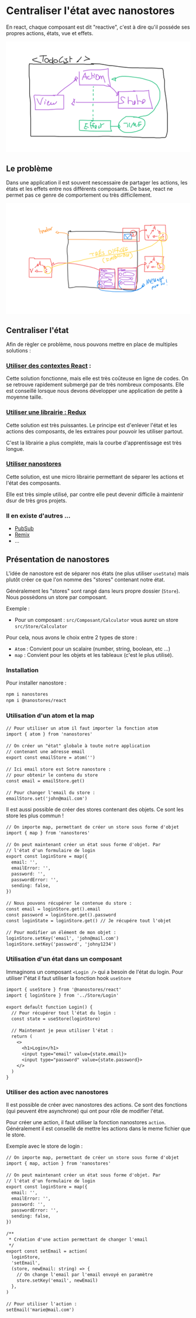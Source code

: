 # Centraliser l'état avec nanostores

En react, chaque composant est dit "reactive", c'est à dire qu'il posséde ses propres actions, états, vue et effets.

![Schema reactive](../images/Reactive%20Schema.png)

## Le problème

Dans une application il est souvent nescessaire de partager les actions, les états et les effets entre nos différents composants. De base, react ne permet pas ce genre de comportement ou très difficilement.

![Schéma problem](../images/Reactive%20Problem.png)

## Centraliser l'état

Afin de règler ce problème, nous pouvons mettre en place de multiples solutions :

### [Utiliser des contextes React](https://fr.reactjs.org/docs/context.html) :

Cette solution fonctionne, mais elle est très coûteuse en ligne de codes. On se retrouve rapidement submergé par de très nombreux composants. Elle est conseillé lorsque nous devons développer une application de petite à moyenne taille.

### [Utiliser une librairie : Redux](https://redux.js.org/)

Cette solution est très puissantes. Le principe est d'enlever l'état et les actions des composants, de les extraires pour pouvoir les utiliser partout.

C'est la librairie a plus compléte, mais la courbe d'apprentissage est très longue.

### [Utiliser nanostores](https://github.com/nanostores/nanostores)

Cette solution, est une micro librairie permettant de séparer les actions et l'état des composants.

Elle est très simple utilisé, par contre elle peut devenir difficile à maintenir dsur de très gros projets.

### Il en existe d'autres ...

- [PubSub](https://www.npmjs.com/package/pubsub-js)
- [Remix](https://remix.run/blog/remix-data-flow)
- ...

## Présentation de nanostores

L'idée de nanostore est de séparer nos états (ne plus utiliser `useState`) mais plutôt créer ce que l'on nomme des "stores" contenant notre état.

Généralement les "stores" sont rangé dans leurs propre dossier (`Store`). Nous possèdons un store par composant.

Exemple :

- Pour un composant : `src/Composant/Calculator` vous aurez un store `src/Store/Calculator`

Pour cela, nous avons le choix entre 2 types de store :

- `Atom` : Convient pour un scalaire (number, string, boolean, etc ...)
- `map` : Convient pour les objets et les tableaux (c'est le plus utilisé).

### Installation

Pour installer nanostore :

```bash
npm i nanostores
npm i @nanostores/react
```

### Utilisation d'un atom et la map

```tsx
// Pour utiliser un atom il faut importer la fonction atom
import { atom } from 'nanostores'

// On créer un "état" globale à toute notre application
// contenant une adresse email
export const emailStore = atom('')

// Ici email store est Sotre nanostore :
// pour obtenir le contenu du store
const email = emailStore.get()

// Pour changer l'email du store :
emailStore.set('john@mail.com')
```

Il est aussi possible de créer des stores contenant des objets. Ce sont les store les plus commun !

```tsx
// On importe map, permettant de créer un store sous forme d'objet
import { map } from 'nanostores'

// On peut maintenant créer un état sous forme d'objet. Par
// l'état d'un formulaire de login
export const loginStore = map({
  email: '',
  emailError: '',
  password: '',
  passwordError: '',
  sending: false,
})

// Nous pouvons récupérer le contenue du store :
const email = loginStore.get().email
const password = loginStore.get().password
const loginState = loginStore.get() // Je récupére tout l'objet

// Pour modifier un élément de mon objet :
loginStore.setKey('email', 'john@mail.com')
loginStore.setKey('password', 'johny1234')
```

### Utilisation d'un état dans un composant

Immaginons un composant `<Login />` qui a besoin de l'état du login. Pour utiliser l"état il faut utiliser la fonction hook `useStore`

```tsx
import { useStore } from '@nanostores/react'
import { loginStore } from '../Store/Login'

export default function Login() {
  // Pour récupérer tout l'état du login :
  const state = useStore(loginStore)

  // Maintenant je peux utiliser l'état :
  return (
    <>
      <h1>Login</h1>
      <input type="email" value={state.email}>
      <input type="password" value={state.password}>
    </>
  )
}
```

### Utiliser des action avec nanostores

Il est possible de créer avec nanostores des actions. Ce sont des fonctions (qui peuvent être asynchrone) qui ont pour rôle de modifier l'état.

Pour créer une action, il faut utiliser la fonction nanostores `action`. Généralement il est conseillé de mettre les actions dans le meme fichier que le store.

Exemple avec le store de login :

```tsx
// On importe map, permettant de créer un store sous forme d'objet
import { map, action } from 'nanostores'

// On peut maintenant créer un état sous forme d'objet. Par
// l'état d'un formulaire de login
export const loginStore = map({
  email: '',
  emailError: '',
  password: '',
  passwordError: '',
  sending: false,
})

/**
 * Création d'une action permettant de changer l'email
 */
export const setEmail = action(
  loginStore,
  'setEmail',
  (store, newEmail: string) => {
    // On change l'email par l'email envoyé en paramètre
    store.setKey('email', newEmail)
  },
)

// Pour utiliser l'action :
setEmail('marie@mail.com')
```
